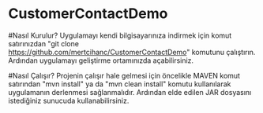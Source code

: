 # CustomerContactDemo

#Nasıl Kurulur?
Uygulamayı kendi bilgisayarınıza indirmek için komut satırınızdan "git clone https://github.com/mertcihanc/CustomerContactDemo" komutunu çalıştırın. Ardından uygulamayı geliştirme ortamınızda açabilirsiniz.

#Nasıl Çalışır?
Projenin çalışır hale gelmesi için öncelikle MAVEN komut satırından "mvn install" ya da "mvn clean install" komutu kullanılarak uygulamanın derlenmesi sağlanmalıdır. Ardından elde edilen JAR dosyasını istediğiniz sunucuda kullanabilirsiniz.
